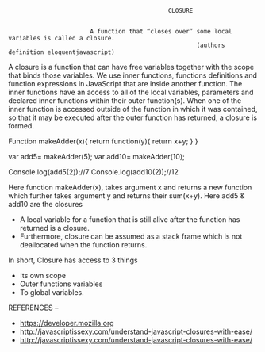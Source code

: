                                                  CLOSURE


                           A function that “closes over” some local variables is called a closure. 
                                                         (authors  definition eloquentjavascript)


A closure is a function that can have free variables together with the scope that binds those variables. We use inner functions, functions definitions and function expressions in JavaScript that are inside another function. The inner functions have an access to all of the local variables, parameters and declared inner functions within their outer function(s). When one of the inner function is accessed outside of the function in which it was contained, so that it may be executed after the outer function has returned, a closure is formed.

Function makeAdder(x){
      return function(y){
                   return x+y;
}
}

var add5= makeAdder(5);
var add10= makeAdder(10);

Console.log(add5(2));//7
Console.log(add10(2));//12

Here function makeAdder(x), takes argument x and returns a new function which further takes argument y and returns their sum(x+y). Here add5  & add10 are the closures

* A local variable for a function that is still alive after the function has returned is a closure.
* Furthermore, closure can be assumed as a stack frame which is not deallocated when the function returns.

In short, Closure has access to 3 things
* Its own scope
* Outer functions variables
* To global variables.

REFERENCES –
* https://developer.mozilla.org
* http://javascriptissexy.com/understand-javascript-closures-with-ease/
* http://javascriptissexy.com/understand-javascript-closures-with-ease/

